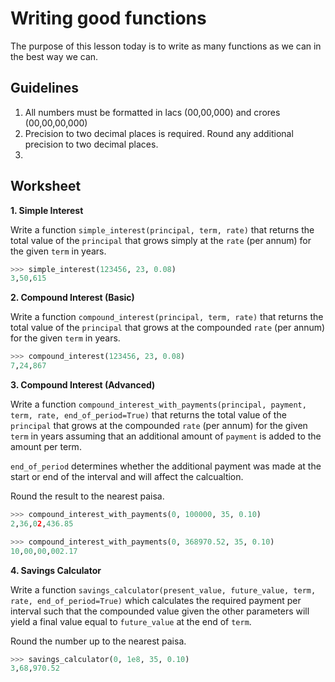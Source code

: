 # Writing good functions

The purpose of this lesson today is to write as many functions as we can in the best way we can.

## Guidelines

1. All numbers must be formatted in lacs (00,00,000) and crores (00,00,00,000)
2. Precision to two decimal places is required. Round any additional precision to two decimal places.
3. 

## Worksheet

**1. Simple Interest**

Write a function `simple_interest(principal, term, rate)` that returns the total value of the `principal` that grows simply at the `rate` (per annum) for the given `term` in years.

```python
>>> simple_interest(123456, 23, 0.08)
3,50,615
```

**2. Compound Interest (Basic)**

Write a function `compound_interest(principal, term, rate)` that returns the total value of the `principal` that grows at the compounded `rate` (per annum) for the given `term` in years.

```python
>>> compound_interest(123456, 23, 0.08)
7,24,867
```

**3. Compound Interest (Advanced)**

Write a function `compound_interest_with_payments(principal, payment, term, rate, end_of_period=True)` that returns the total value of the `principal` that grows at the compounded `rate` (per annum) for the given `term` in years assuming that an additional amount of `payment` is added to the amount per term.

`end_of_period` determines whether the additional payment was made at the start or end of the interval and will affect the calcualtion.

Round the result to the nearest paisa.

```python
>>> compound_interest_with_payments(0, 100000, 35, 0.10)
2,36,02,436.85
```

```python
>>> compound_interest_with_payments(0, 368970.52, 35, 0.10)
10,00,00,002.17
```

**4. Savings Calculator**

Write a function `savings_calculator(present_value, future_value, term, rate, end_of_period=True)` which calculates the required payment per interval such that the compounded value given the other parameters will yield a final value equal to `future_value` at the end of `term`.

Round the number up to the nearest paisa.

```python
>>> savings_calculator(0, 1e8, 35, 0.10)
3,68,970.52
```
